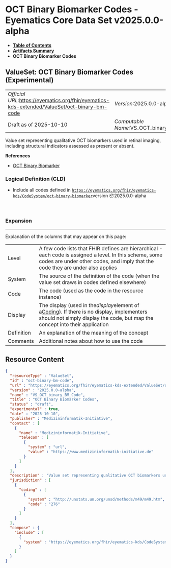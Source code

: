 # OCT Binary Biomarker Codes - Eyematics Core Data Set v2025.0.0-alpha

* [**Table of Contents**](toc.md)
* [**Artifacts Summary**](artifacts.md)
* **OCT Binary Biomarker Codes**

## ValueSet: OCT Binary Biomarker Codes (Experimental) 

| | |
| :--- | :--- |
| *Official URL*:https://eyematics.org/fhir/eyematics-kds-extended/ValueSet/oct-binary-bm-code | *Version*:2025.0.0-alpha |
| Draft as of 2025-10-10 | *Computable Name*:VS_OCT_binary_BM_Code |

 
Value set representing qualitative OCT biomarkers used in retinal imaging, including structural indicators assessed as present or absent. 

 **References** 

* [OCT Binary Biomarker](StructureDefinition-OCTbinaryBiomarker.md)

### Logical Definition (CLD)

* Include all codes defined in [`https://eyematics.org/fhir/eyematics-kds/CodeSystem/oct-binary-biomarker`](CodeSystem-oct-binary-biomarker.md)version 📦2025.0.0-alpha

 

### Expansion

-------

 Explanation of the columns that may appear on this page: 

| | |
| :--- | :--- |
| Level | A few code lists that FHIR defines are hierarchical - each code is assigned a level. In this scheme, some codes are under other codes, and imply that the code they are under also applies |
| System | The source of the definition of the code (when the value set draws in codes defined elsewhere) |
| Code | The code (used as the code in the resource instance) |
| Display | The display (used in the*display*element of a[Coding](http://hl7.org/fhir/R4/datatypes.html#Coding)). If there is no display, implementers should not simply display the code, but map the concept into their application |
| Definition | An explanation of the meaning of the concept |
| Comments | Additional notes about how to use the code |



## Resource Content

```json
{
  "resourceType" : "ValueSet",
  "id" : "oct-binary-bm-code",
  "url" : "https://eyematics.org/fhir/eyematics-kds-extended/ValueSet/oct-binary-bm-code",
  "version" : "2025.0.0-alpha",
  "name" : "VS_OCT_binary_BM_Code",
  "title" : "OCT Binary Biomarker Codes",
  "status" : "draft",
  "experimental" : true,
  "date" : "2025-10-10",
  "publisher" : "Medizininformatik-Initiative",
  "contact" : [
    {
      "name" : "Medizininformatik-Initiative",
      "telecom" : [
        {
          "system" : "url",
          "value" : "https://www.medizininformatik-initiative.de"
        }
      ]
    }
  ],
  "description" : "Value set representing qualitative OCT biomarkers used in retinal imaging, including structural indicators assessed as present or absent.",
  "jurisdiction" : [
    {
      "coding" : [
        {
          "system" : "http://unstats.un.org/unsd/methods/m49/m49.htm",
          "code" : "276"
        }
      ]
    }
  ],
  "compose" : {
    "include" : [
      {
        "system" : "https://eyematics.org/fhir/eyematics-kds/CodeSystem/oct-binary-biomarker"
      }
    ]
  }
}

```
